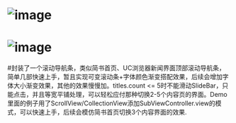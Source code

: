 # ![image](https://github.com/XiFengLang/JPSlideBar/raw/master/ExamplerImages/JPSlideBar_One.png)
# ![image](https://github.com/XiFengLang/JPSlideBar/raw/master/ExamplerImages/JPSlideBar_Two.png)
#封装了一个滚动导航条，类似简书首页、UC浏览器新闻界面顶部滚动导航条，简单几部快速上手，暂且实现可变滚动条+字体颜色渐变搭配效果，后续会增加字体大小渐变效果，其他的效果慢慢加。titles.count <= 5时不能滑动SlideBar，只能点击，并且等宽平铺处理，可以轻松应付那种切换2-5个内容页的界面。Demo里面的例子用了ScrollView/CollectionView添加SubViewController.view的模式，可以快速上手，后续会模仿简书首页切换3个内容界面的效果.
